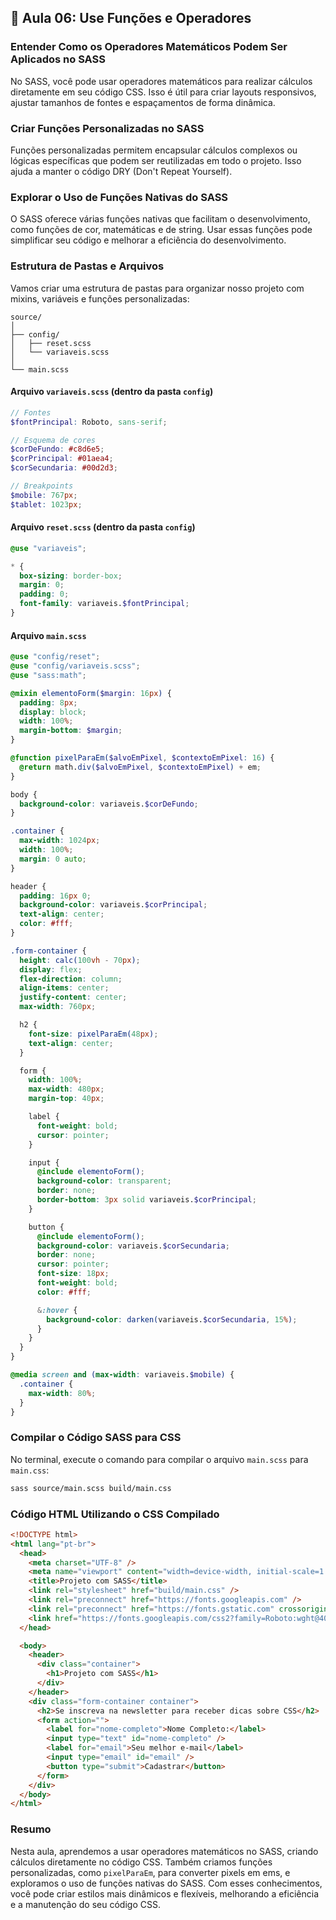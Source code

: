 ## 📝 Aula 06: Use Funções e Operadores

### Entender Como os Operadores Matemáticos Podem Ser Aplicados no SASS

No SASS, você pode usar operadores matemáticos para realizar cálculos diretamente em seu código CSS. Isso é útil para criar layouts responsivos, ajustar tamanhos de fontes e espaçamentos de forma dinâmica.

### Criar Funções Personalizadas no SASS

Funções personalizadas permitem encapsular cálculos complexos ou lógicas específicas que podem ser reutilizadas em todo o projeto. Isso ajuda a manter o código DRY (Don't Repeat Yourself).

### Explorar o Uso de Funções Nativas do SASS

O SASS oferece várias funções nativas que facilitam o desenvolvimento, como funções de cor, matemáticas e de string. Usar essas funções pode simplificar seu código e melhorar a eficiência do desenvolvimento.

### Estrutura de Pastas e Arquivos

Vamos criar uma estrutura de pastas para organizar nosso projeto com mixins, variáveis e funções personalizadas:

```
source/
│
├── config/
│   ├── reset.scss
│   └── variaveis.scss
│
└── main.scss
```

#### Arquivo `variaveis.scss` (dentro da pasta `config`)

```scss
// Fontes
$fontPrincipal: Roboto, sans-serif;

// Esquema de cores
$corDeFundo: #c8d6e5;
$corPrincipal: #01aea4;
$corSecundaria: #00d2d3;

// Breakpoints
$mobile: 767px;
$tablet: 1023px;
```

#### Arquivo `reset.scss` (dentro da pasta `config`)

```scss
@use "variaveis";

* {
  box-sizing: border-box;
  margin: 0;
  padding: 0;
  font-family: variaveis.$fontPrincipal;
}
```

#### Arquivo `main.scss`

```scss
@use "config/reset";
@use "config/variaveis.scss";
@use "sass:math";

@mixin elementoForm($margin: 16px) {
  padding: 8px;
  display: block;
  width: 100%;
  margin-bottom: $margin;
}

@function pixelParaEm($alvoEmPixel, $contextoEmPixel: 16) {
  @return math.div($alvoEmPixel, $contextoEmPixel) + em;
}

body {
  background-color: variaveis.$corDeFundo;
}

.container {
  max-width: 1024px;
  width: 100%;
  margin: 0 auto;
}

header {
  padding: 16px 0;
  background-color: variaveis.$corPrincipal;
  text-align: center;
  color: #fff;
}

.form-container {
  height: calc(100vh - 70px);
  display: flex;
  flex-direction: column;
  align-items: center;
  justify-content: center;
  max-width: 760px;

  h2 {
    font-size: pixelParaEm(48px);
    text-align: center;
  }

  form {
    width: 100%;
    max-width: 480px;
    margin-top: 40px;

    label {
      font-weight: bold;
      cursor: pointer;
    }

    input {
      @include elementoForm();
      background-color: transparent;
      border: none;
      border-bottom: 3px solid variaveis.$corPrincipal;
    }

    button {
      @include elementoForm();
      background-color: variaveis.$corSecundaria;
      border: none;
      cursor: pointer;
      font-size: 18px;
      font-weight: bold;
      color: #fff;

      &:hover {
        background-color: darken(variaveis.$corSecundaria, 15%);
      }
    }
  }
}

@media screen and (max-width: variaveis.$mobile) {
  .container {
    max-width: 80%;
  }
}
```

### Compilar o Código SASS para CSS

No terminal, execute o comando para compilar o arquivo `main.scss` para `main.css`:

```bash
sass source/main.scss build/main.css
```

### Código HTML Utilizando o CSS Compilado

```html
<!DOCTYPE html>
<html lang="pt-br">
  <head>
    <meta charset="UTF-8" />
    <meta name="viewport" content="width=device-width, initial-scale=1.0" />
    <title>Projeto com SASS</title>
    <link rel="stylesheet" href="build/main.css" />
    <link rel="preconnect" href="https://fonts.googleapis.com" />
    <link rel="preconnect" href="https://fonts.gstatic.com" crossorigin />
    <link href="https://fonts.googleapis.com/css2?family=Roboto:wght@400;700&display=swap" rel="stylesheet" />
  </head>

  <body>
    <header>
      <div class="container">
        <h1>Projeto com SASS</h1>
      </div>
    </header>
    <div class="form-container container">
      <h2>Se inscreva na newsletter para receber dicas sobre CSS</h2>
      <form action="">
        <label for="nome-completo">Nome Completo:</label>
        <input type="text" id="nome-completo" />
        <label for="email">Seu melhor e-mail</label>
        <input type="email" id="email" />
        <button type="submit">Cadastrar</button>
      </form>
    </div>
  </body>
</html>
```

### Resumo

Nesta aula, aprendemos a usar operadores matemáticos no SASS, criando cálculos diretamente no código CSS. Também criamos funções personalizadas, como `pixelParaEm`, para converter pixels em ems, e exploramos o uso de funções nativas do SASS. Com esses conhecimentos, você pode criar estilos mais dinâmicos e flexíveis, melhorando a eficiência e a manutenção do seu código CSS.
